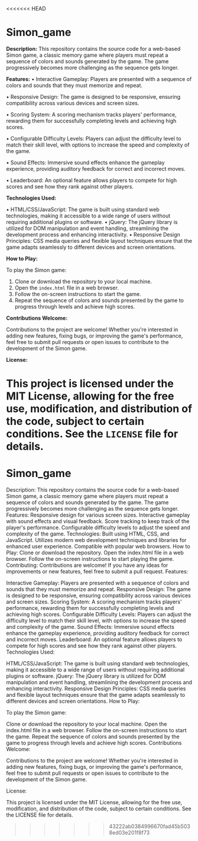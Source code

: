 <<<<<<< HEAD
# **Simon_game**

**Description:** This repository contains the source code for a web-based Simon game, a classic memory game where players must repeat a sequence of colors and sounds generated by the game. The game progressively becomes more challenging as the sequence gets longer.

**Features:**
• Interactive Gameplay: Players are presented with a sequence of colors and sounds that they must memorize and repeat.

• Responsive Design: The game is designed to be responsive, ensuring compatibility across various devices and screen sizes.

• Scoring System: A scoring mechanism tracks players' performance, rewarding them for successfully completing levels and achieving high 
scores.

• Configurable Difficulty Levels: Players can adjust the difficulty level to match their skill level, with options to increase the speed and complexity of the game.

• Sound Effects: Immersive sound effects enhance the gameplay experience, providing auditory feedback for correct and incorrect moves.

• Leaderboard: An optional feature allows players to compete for high scores and see how they rank against other players.

**Technologies Used:**

• HTML/CSS/JavaScript: The game is built using standard web technologies, making it accessible to a wide range of users without requiring additional plugins or software.
• jQuery: The jQuery library is utilized for DOM manipulation and event handling, streamlining the development process and enhancing interactivity.
• Responsive Design Principles: CSS media queries and flexible layout techniques ensure that the game adapts seamlessly to different devices and screen orientations.

**How to Play:**

To play the Simon game:
1. Clone or download the repository to your local machine.
2. Open the `index.html` file in a web browser.
3. Follow the on-screen instructions to start the game.
4. Repeat the sequence of colors and sounds presented by the game to progress through levels and achieve high scores.

**Contributions Welcome:**

Contributions to the project are welcome! Whether you're interested in adding new features, fixing bugs, or improving the game's performance, feel free to submit pull requests or open issues to contribute to the development of the Simon game.

**License:**

This project is licensed under the MIT License, allowing for the free use, modification, and distribution of the code, subject to certain conditions. See the `LICENSE` file for details.
=======
# Simon_game
 Description:  This repository contains the source code for a web-based Simon game, a classic memory game where players must repeat a sequence of colors and sounds generated by the game. The game progressively becomes more challenging as the sequence gets longer.  Features:  Responsive design for various screen sizes. Interactive gameplay with sound effects and visual feedback. Score tracking to keep track of the player's performance. Configurable difficulty levels to adjust the speed and complexity of the game. Technologies:  Built using HTML, CSS, and JavaScript. Utilizes modern web development techniques and libraries for enhanced user experience. Compatible with popular web browsers. How to Play:  Clone or download the repository. Open the index.html file in a web browser. Follow the on-screen instructions to start playing the game. Contributing:  Contributions are welcome! If you have any ideas for improvements or new features, feel free to submit a pull request.
Features:

Interactive Gameplay: Players are presented with a sequence of colors and sounds that they must memorize and repeat.
Responsive Design: The game is designed to be responsive, ensuring compatibility across various devices and screen sizes.
Scoring System: A scoring mechanism tracks players' performance, rewarding them for successfully completing levels and achieving high scores.
Configurable Difficulty Levels: Players can adjust the difficulty level to match their skill level, with options to increase the speed and complexity of the game.
Sound Effects: Immersive sound effects enhance the gameplay experience, providing auditory feedback for correct and incorrect moves.
Leaderboard: An optional feature allows players to compete for high scores and see how they rank against other players.
Technologies Used:

HTML/CSS/JavaScript: The game is built using standard web technologies, making it accessible to a wide range of users without requiring additional plugins or software.
jQuery: The jQuery library is utilized for DOM manipulation and event handling, streamlining the development process and enhancing interactivity.
Responsive Design Principles: CSS media queries and flexible layout techniques ensure that the game adapts seamlessly to different devices and screen orientations.
How to Play:

To play the Simon game:

Clone or download the repository to your local machine.
Open the index.html file in a web browser.
Follow the on-screen instructions to start the game.
Repeat the sequence of colors and sounds presented by the game to progress through levels and achieve high scores.
Contributions Welcome:

Contributions to the project are welcome! Whether you're interested in adding new features, fixing bugs, or improving the game's performance, feel free to submit pull requests or open issues to contribute to the development of the Simon game.

License:

This project is licensed under the MIT License, allowing for the free use, modification, and distribution of the code, subject to certain conditions. See the LICENSE file for details.
>>>>>>> 43222ab0384996670fad45b5038ed03e201f8f73
